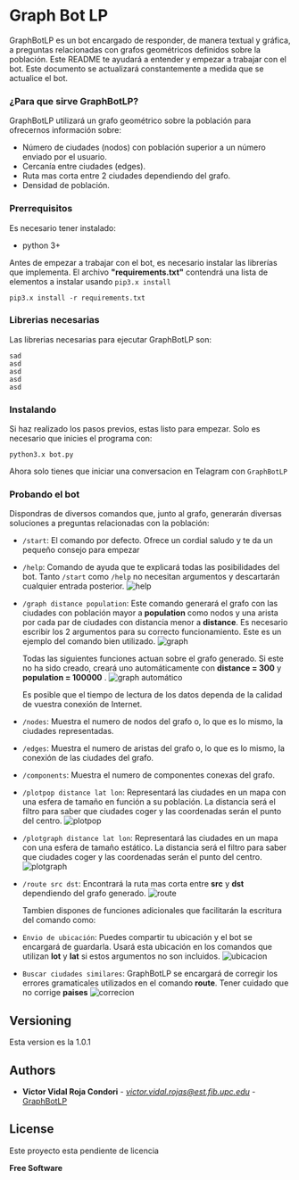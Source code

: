 # Graph Bot LP

GraphBotLP es un bot encargado de responder, de manera textual y gráfica, a preguntas relacionadas con grafos geométricos definidos sobre la población.
Este README te ayudará a entender y empezar a trabajar con el bot. Este documento se actualizará constantemente a medida que se actualice el bot.

### ¿Para que sirve GraphBotLP?

GraphBotLP utilizará un grafo geométrico sobre la población para ofrecernos información sobre:
- Número de ciudades (nodos) con población superior a un número enviado por el usuario.
- Cercanía entre ciudades (edges).
- Ruta mas corta entre 2 ciudades dependiendo del grafo.
- Densidad de población.

### Prerrequisitos

Es necesario tener instalado:
- python 3+

Antes de empezar a trabajar con el bot, es necesario instalar las librerías que implementa.
El archivo **"requirements.txt"** contendrá una lista de elementos a instalar usando ```pip3.x install```


```
pip3.x install -r requirements.txt
```

### Librerias necesarias
Las librerias necesarias para ejecutar GraphBotLP son:
```
sad
asd
asd
asd
asd
```
### Instalando

Si haz realizado los pasos previos, estas listo para empezar. Solo es necesario que inicies el programa con:
```
python3.x bot.py
```
Ahora solo tienes que iniciar una conversacion en Telagram con ```GraphBotLP```
### Probando el bot

Dispondras de diversos comandos que, junto al grafo, generarán diversas soluciones a preguntas relacionadas con la población:
- `/start`: El comando por defecto. Ofrece un cordial saludo y te da un pequeño consejo para empezar

- `/help`: Comando de ayuda que te explicará todas las posibilidades del bot. Tanto `/start` como `/help` no necesitan argumentos y descartarán cualquier entrada posterior.
![help](https://raw.githubusercontent.com/vrojasc/Imagenes/master/imagen_help.png)

- `/graph distance population`: Este comando generará el grafo con las ciudades con población mayor a **population** como nodos y una arista por cada par de ciudades con distancia menor a **distance**. Es necesario escribir los 2 argumentos para su correcto funcionamiento. Este es un ejemplo del comando bien utilizado.
![graph](https://raw.githubusercontent.com/vrojasc/Imagenes/master/imagen_graph.png)
  
  Todas las siguientes funciones actuan sobre el grafo generado. Si este no ha sido creado, creará uno automáticamente con **distance = 300** y **population = 100000** .
  ![graph automático](https://raw.githubusercontent.com/vrojasc/Imagenes/master/imagen_generar_automatico.png)
  
  Es posible que el tiempo de lectura de los datos dependa de la calidad de vuestra conexión de Internet.

- `/nodes`: Muestra el numero de nodos del grafo o, lo que es lo mismo, la ciudades representadas.

- `/edges`: Muestra el numero de aristas del grafo o, lo que es lo mismo, la conexión de las ciudades del grafo.

- `/components`: Muestra el numero de componentes conexas del grafo.

- `/plotpop distance lat lon`: Representará las ciudades en un mapa con una esfera de tamaño en función a su población. La distancia será el filtro para saber que ciudades coger y las coordenadas serán el punto del centro.
![plotpop](https://raw.githubusercontent.com/vrojasc/Imagenes/master/imagen_plotpop.png)

- `/plotgraph distance lat lon`: Representará las ciudades en un mapa con una esfera de tamaño estático. La distancia será el filtro para saber que ciudades coger y las coordenadas serán el punto del centro.
![plotgraph](https://raw.githubusercontent.com/vrojasc/Imagenes/master/imagen_plotgraph.png)

- `/route src dst`: Encontrará la ruta mas corta entre **src** y **dst** dependiendo del grafo generado.
![route](https://raw.githubusercontent.com/vrojasc/Imagenes/master/imagen_route.png)

  Tambien dispones de funciones adicionales que facilitarán la escritura del comando como:

- `Envio de ubicación`: Puedes compartir tu ubicación y el bot se encargará de guardarla. Usará esta ubicación en los comandos que utilizan **lot** y **lat** si estos argumentos no son incluidos.
![ubicacion](https://raw.githubusercontent.com/vrojasc/Imagenes/master/imagen_ubi.png)

- `Buscar ciudades similares`: GraphBotLP se encargará de corregir los errores gramaticales utilizados en el comando **route**. Tener cuidado que no corrige **paises**
![correcion](https://raw.githubusercontent.com/vrojasc/Imagenes/master/imagen_arreglando_fallos.png)

## Versioning

Esta version es la 1.0.1

## Authors

* **Victor Vidal Roja Condori** - *victor.vidal.rojas@est.fib.upc.edu* - [GraphBotLP](https://github.com/vrojasc/Imagenes)

## License

Este proyecto esta pendiente de licencia

**Free Software**
